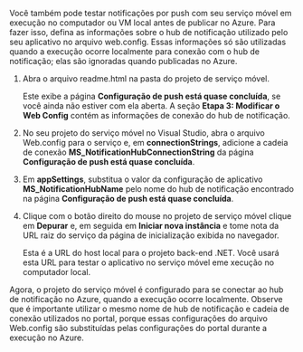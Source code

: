 
Você também pode testar notificações por push com seu serviço móvel em execução no computador ou VM local antes de publicar no Azure. Para fazer isso, defina as informações sobre o hub de notificação utilizado pelo seu aplicativo no arquivo web.config. Essas informações só são utilizadas quando a execução ocorre localmente para conexão com o hub de notificação; elas são ignoradas quando publicadas no Azure.

1. Abra o arquivo readme.html na pasta do projeto de serviço móvel. 

	Este exibe a página **Configuração de push está quase concluída**, se você ainda não estiver com ela aberta. A seção **Etapa 3: Modificar o Web Config** contém as informações de conexão do hub de notificação.

2. No seu projeto do serviço móvel no Visual Studio, abra o arquivo Web.config para o serviço e, em **connectionStrings**, adicione a cadeia de conexão **MS\_NotificationHubConnectionString** da página **Configuração de push está quase concluída**.

3. Em **appSettings**, substitua o valor da configuração de aplicativo **MS\_NotificationHubName** pelo nome do hub de notificação encontrado na página **Configuração de push está quase concluída**.

4. Clique com o botão direito do mouse no projeto de serviço móvel clique em **Depurar** e, em seguida em **Iniciar nova instância** e tome nota da URL raiz do serviço da página de inicialização exibida no navegador.

	Esta é a URL do host local para o projeto back-end .NET. Você usará esta URL para testar o aplicativo no serviço móvel eme xecução no computador local.

Agora, o projeto do serviço móvel é configurado para se conectar ao hub de notificação no Azure, quando a execução ocorre localmente. Observe que é importante utilizar o mesmo nome de hub de notificação e cadeia de conexão utilizados no portal, porque essas configurações do arquivo Web.config são substituídas pelas configurações do portal durante a execução no Azure.

<!---HONumber=Nov15_HO4-->